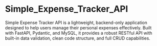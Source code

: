 # Simple_Expense_Tracker_API
Simple Expense Tracker API is a lightweight, backend-only application designed to help users manage their personal expenses effectively. Built with FastAPI, Pydantic, and MySQL, it provides a robust RESTful API with built-in data validation, clean code structure, and full CRUD capabilities.
